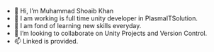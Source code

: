 - 👋 Hi, I’m Muhammad Shoaib Khan 
- 👀 I am working is full time unity developer in PlasmaITSolution.
- 🌱 I am fond of learning new skills everyday.
- 💞️ I’m looking to collaborate on Unity Projects and Version Control.
- 📫 Linked is provided.

<!---
Shobijan/Shobijan is a ✨ special ✨ repository because its `README.md` (this file) appears on your GitHub profile.
You can click the Preview link to take a look at your changes.
--->
